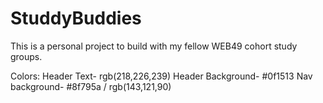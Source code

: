 # StuddyBuddies

This is a personal project to build with my fellow WEB49 cohort study groups.

Colors: 
Header Text- rgb(218,226,239)
Header Background- #0f1513
Nav background- #8f795a / rgb(143,121,90)